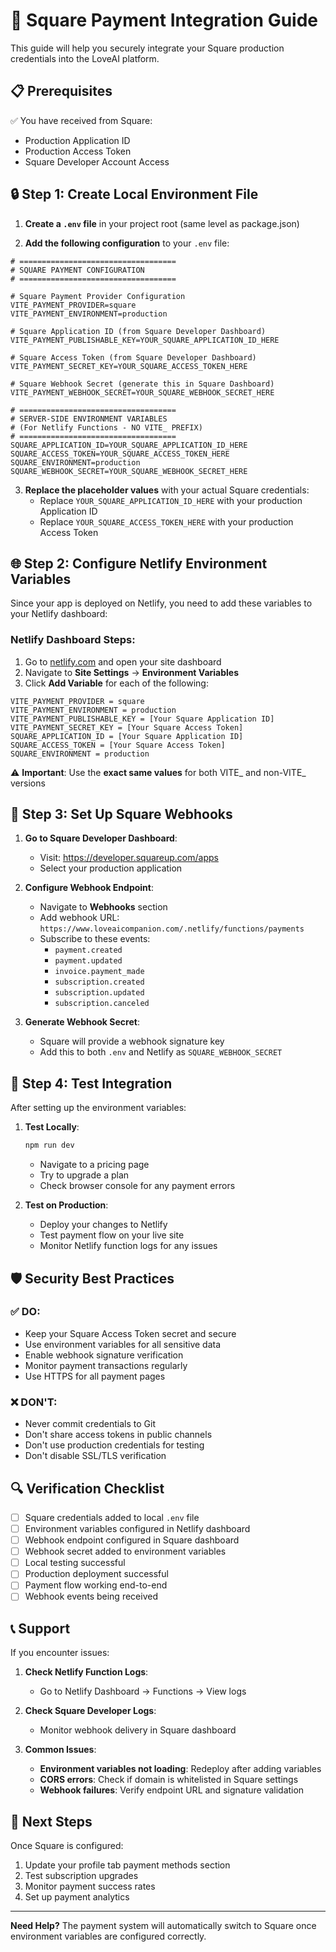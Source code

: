 # 🔐 Square Payment Integration Guide

This guide will help you securely integrate your Square production credentials into the LoveAI platform.

## 📋 Prerequisites

✅ You have received from Square:
- Production Application ID
- Production Access Token
- Square Developer Account Access

## 🔒 Step 1: Create Local Environment File

1. **Create a `.env` file** in your project root (same level as package.json)

2. **Add the following configuration** to your `.env` file:

```env
# ===================================
# SQUARE PAYMENT CONFIGURATION
# ===================================

# Square Payment Provider Configuration
VITE_PAYMENT_PROVIDER=square
VITE_PAYMENT_ENVIRONMENT=production

# Square Application ID (from Square Developer Dashboard)
VITE_PAYMENT_PUBLISHABLE_KEY=YOUR_SQUARE_APPLICATION_ID_HERE

# Square Access Token (from Square Developer Dashboard) 
VITE_PAYMENT_SECRET_KEY=YOUR_SQUARE_ACCESS_TOKEN_HERE

# Square Webhook Secret (generate this in Square Dashboard)
VITE_PAYMENT_WEBHOOK_SECRET=YOUR_SQUARE_WEBHOOK_SECRET_HERE

# ===================================
# SERVER-SIDE ENVIRONMENT VARIABLES
# (For Netlify Functions - NO VITE_ PREFIX)
# ===================================
SQUARE_APPLICATION_ID=YOUR_SQUARE_APPLICATION_ID_HERE
SQUARE_ACCESS_TOKEN=YOUR_SQUARE_ACCESS_TOKEN_HERE
SQUARE_ENVIRONMENT=production
SQUARE_WEBHOOK_SECRET=YOUR_SQUARE_WEBHOOK_SECRET_HERE
```

3. **Replace the placeholder values** with your actual Square credentials:
   - Replace `YOUR_SQUARE_APPLICATION_ID_HERE` with your production Application ID
   - Replace `YOUR_SQUARE_ACCESS_TOKEN_HERE` with your production Access Token

## 🌐 Step 2: Configure Netlify Environment Variables

Since your app is deployed on Netlify, you need to add these variables to your Netlify dashboard:

### Netlify Dashboard Steps:
1. Go to [netlify.com](https://netlify.com) and open your site dashboard
2. Navigate to **Site Settings** → **Environment Variables**
3. Click **Add Variable** for each of the following:

```env
VITE_PAYMENT_PROVIDER = square
VITE_PAYMENT_ENVIRONMENT = production
VITE_PAYMENT_PUBLISHABLE_KEY = [Your Square Application ID]
VITE_PAYMENT_SECRET_KEY = [Your Square Access Token]
SQUARE_APPLICATION_ID = [Your Square Application ID]
SQUARE_ACCESS_TOKEN = [Your Square Access Token]
SQUARE_ENVIRONMENT = production
```

⚠️ **Important**: Use the **exact same values** for both VITE_ and non-VITE_ versions

## 🔗 Step 3: Set Up Square Webhooks

1. **Go to Square Developer Dashboard**:
   - Visit: https://developer.squareup.com/apps
   - Select your production application

2. **Configure Webhook Endpoint**:
   - Navigate to **Webhooks** section
   - Add webhook URL: `https://www.loveaicompanion.com/.netlify/functions/payments`
   - Subscribe to these events:
     - `payment.created`
     - `payment.updated`
     - `invoice.payment_made`
     - `subscription.created`
     - `subscription.updated`
     - `subscription.canceled`

3. **Generate Webhook Secret**:
   - Square will provide a webhook signature key
   - Add this to both `.env` and Netlify as `SQUARE_WEBHOOK_SECRET`

## 🧪 Step 4: Test Integration

After setting up the environment variables:

1. **Test Locally**:
   ```bash
   npm run dev
   ```
   - Navigate to a pricing page
   - Try to upgrade a plan
   - Check browser console for any payment errors

2. **Test on Production**:
   - Deploy your changes to Netlify
   - Test payment flow on your live site
   - Monitor Netlify function logs for any issues

## 🛡️ Security Best Practices

### ✅ DO:
- Keep your Square Access Token secret and secure
- Use environment variables for all sensitive data
- Enable webhook signature verification
- Monitor payment transactions regularly
- Use HTTPS for all payment pages

### ❌ DON'T:
- Never commit credentials to Git
- Don't share access tokens in public channels
- Don't use production credentials for testing
- Don't disable SSL/TLS verification

## 🔍 Verification Checklist

- [ ] Square credentials added to local `.env` file
- [ ] Environment variables configured in Netlify dashboard
- [ ] Webhook endpoint configured in Square dashboard
- [ ] Webhook secret added to environment variables
- [ ] Local testing successful
- [ ] Production deployment successful
- [ ] Payment flow working end-to-end
- [ ] Webhook events being received

## 📞 Support

If you encounter issues:

1. **Check Netlify Function Logs**: 
   - Go to Netlify Dashboard → Functions → View logs

2. **Check Square Developer Logs**:
   - Monitor webhook delivery in Square dashboard

3. **Common Issues**:
   - **Environment variables not loading**: Redeploy after adding variables
   - **CORS errors**: Check if domain is whitelisted in Square settings
   - **Webhook failures**: Verify endpoint URL and signature validation

## 🚀 Next Steps

Once Square is configured:
1. Update your profile tab payment methods section
2. Test subscription upgrades
3. Monitor payment success rates
4. Set up payment analytics

---

**Need Help?** The payment system will automatically switch to Square once environment variables are configured correctly. 
